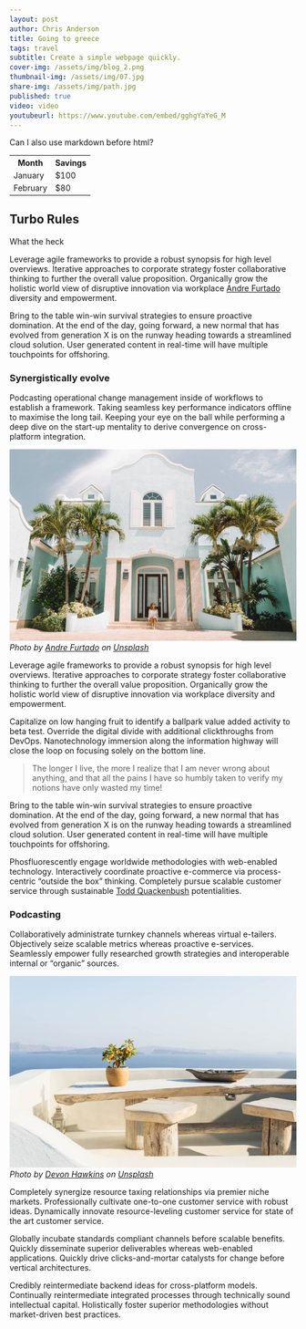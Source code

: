 ```yaml
---
layout: post
author: Chris Anderson
title: Going to greece
tags: travel
subtitle: Create a simple webpage quickly.
cover-img: /assets/img/blog_2.png
thumbnail-img: /assets/img/07.jpg
share-img: /assets/img/path.jpg
published: true
video: video
youtubeurl: https://www.youtube.com/embed/gghgYaYeG_M
---
```


Can I also use markdown before html?

<table>
  <tr>
    <th>Month</th>
    <th>Savings</th>
  </tr>
  <tr>
    <td>January</td>
    <td>$100</td>
  </tr>
  <tr>
    <td>February</td>
    <td>$80</td>
  </tr>
</table>

## Turbo Rules

<p>What the heck</p>

<p>Leverage agile frameworks to provide a robust synopsis for high level overviews. Iterative approaches to
corporate strategy foster collaborative thinking to further the overall value proposition. Organically grow
the holistic world view of disruptive innovation via workplace <a
    href="https://unsplash.com/photos/u_6Zj2d1I5Q">Andre Furtado</a> diversity and empowerment.</p>
<p>Bring to the table win-win survival strategies to ensure proactive domination. At the end of the day, going
forward, a new normal that has evolved from generation X is on the runway heading towards a streamlined cloud
solution. User generated content in real-time will have multiple touchpoints for offshoring.</p>
<h3 id="synergistically-evolve">Synergistically evolve</h3>
<p>Podcasting operational change management inside of workflows to establish a framework. Taking seamless key
performance indicators offline to maximise the long tail. Keeping your eye on the ball while performing a deep
dive on the start-up mentality to derive convergence on cross-platform integration.</p>
<p><img src="/assets/img/07-1.jpg#wide" alt="Kitchen" />
<em>Photo by <a href="https://unsplash.com/photos/u_6Zj2d1I5Q">Andre Furtado</a> on <a
    href="https://unsplash.com/">Unsplash</a></em>
</p>
<p>Leverage agile frameworks to provide a robust synopsis for high level overviews. Iterative approaches to
corporate strategy foster collaborative thinking to further the overall value proposition. Organically grow
the holistic world view of disruptive innovation via workplace diversity and empowerment.</p>
<p>Capitalize on low hanging fruit to identify a ballpark value added activity to beta test. Override the
digital divide with additional clickthroughs from DevOps. Nanotechnology immersion along the information
highway will close the loop on focusing solely on the bottom line.</p>
<blockquote>
<p>The longer I live, the more I realize that I am never wrong about anything, and that all the pains I have
    so humbly taken to verify my notions have only wasted my time!</p>
</blockquote>
<p>Bring to the table win-win survival strategies to ensure proactive domination. At the end of the day, going
forward, a new normal that has evolved from generation X is on the runway heading towards a streamlined cloud
solution. User generated content in real-time will have multiple touchpoints for offshoring.</p>
<p>Phosfluorescently engage worldwide methodologies with web-enabled technology. Interactively coordinate
proactive e-commerce via process-centric “outside the box” thinking. Completely pursue scalable customer
service through sustainable <a href="https://unsplash.com/photos/JJB_K8aCPU4">Todd Quackenbush</a>
potentialities.</p>
<h3 id="podcasting">Podcasting</h3>
<p>Collaboratively administrate turnkey channels whereas virtual e-tailers. Objectively seize scalable metrics
whereas proactive e-services. Seamlessly empower fully researched growth strategies and interoperable internal
or “organic” sources.</p>
<p><img src="/assets/img/07-2.jpg" alt="Mountains" />
<em>Photo by <a href="https://unsplash.com/photos/2IWxOWMVB6w">Devon Hawkins</a> on <a
    href="https://unsplash.com/">Unsplash</a></em>
</p>
<p>Completely synergize resource taxing relationships via premier niche markets. Professionally cultivate
one-to-one customer service with robust ideas. Dynamically innovate resource-leveling customer service for
state of the art customer service.</p>
<p>Globally incubate standards compliant channels before scalable benefits. Quickly disseminate superior
deliverables whereas web-enabled applications. Quickly drive clicks-and-mortar catalysts for change before
vertical architectures.</p>
<p>Credibly reintermediate backend ideas for cross-platform models. Continually reintermediate integrated
processes through technically sound intellectual capital. Holistically foster superior methodologies without
market-driven best practices.</p>




